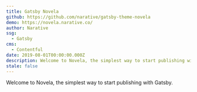 ```yaml
---
title: Gatsby Novela
github: https://github.com/narative/gatsby-theme-novela
demo: https://novela.narative.co/
author: Narative
ssg:
  - Gatsby
cms:
  - Contentful
date: 2019-08-01T00:00:00.000Z
description: Welcome to Novela, the simplest way to start publishing with Gatsby.
stale: false
---
```


Welcome to Novela, the simplest way to start publishing with Gatsby. 
